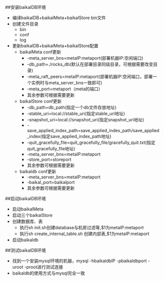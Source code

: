 ##安装baikalDB环境
* 编译baikalDB+baikalMeta+baikalStore bin文件
* 创建文件目录
  * bin
  * conf
  * log
* 更新baikalDB+baikalMeta+baikalStore配置
  * baikalMeta conf更新
    * -meta_server_bns=metaIP:metaport(部署机器IP:空闲端口)
    * -db_path=./rocks_db(默认在部署目录同级目录，可根据需要改变目录)
    * -meta_raft_peers=metaIP:metaport(部署机器IP:空闲端口，部署一个实例时与meta_server_bns一致即可)
    * -meta_port=metaport（meta的端口）
    * 其余参数可根据需要更新
  * baikalStore conf更新
    * -db_path=db_path(指定一个db文件存放地址)
    * -stable_uri=local://stable_uri(指定stable_uri地址)
    * -snapshot_uri=local://snapshot_uri(指定snapshot_uri地址)
    * -save_applied_index_path=save_applied_index_path/save_applied_index(指定save_applied_index_path地址)
    * -quit_gracefully_file=quit_gracefully_file/gracefully_quit.txt(指定quit_gracefully_file地址)
    * -meta_server_bns=metaIP:metaport
    * -store_port=storeport
    * 其余参数可根据需要更新
  * baikaldb conf更新
    * -meta_server_bns=metaIP:metaport
    * -baikal_port=baikalport
    * 其余参数可根据需要更新

##启动baikalDB环境
* 启动baikalMeta
* 启动三个baikalStore
* 创建数据库、表
  * 执行sh init.sh创建database与机房过滤等,$1为metaIP:metaport
  * 执行sh create_internal_table.sh 创建内部表,$1为metaIP:metaport
* 启动baikaldb

##测试baikalDB环境
* 找到一个安装mysql环境的机器，mysql -hbaikaldbIP -pbaikaldbport -uroot -proot进行测试连接
* baikaldb的使用方式与mysql完全一致

